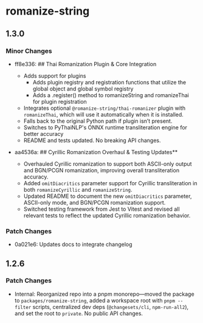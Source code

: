 # romanize-string

## 1.3.0

### Minor Changes

- ff8e336: ## Thai Romanization Plugin & Core Integration

  - Adds support for plugins
    - Adds plugin registry and registration functions that utilize the global object and global symbol registry
    - Adds a .register() method to romanizeString and romanizeThai for plugin registration
  - Integrates optional `@romanize-string/thai-romanizer` plugin with `romanizeThai`, which will use it automatically when it is installed.
  - Falls back to the original Python path if plugin isn’t present.
  - Switches to PyThaiNLP's ONNX runtime transliteration engine for better accuracy
  - README and tests updated. No breaking API changes.

- aa4536a: ## Cyrillic Romanization Overhaul & Testing Updates\*\*

  - Overhauled Cyrillic romanization to support both ASCII-only output and BGN/PCGN romanization, improving overall transliteration accuracy.
  - Added `omitDiacritics` parameter support for Cyrillic transliteration in both `romanizeCyrillic` and `romanizeString`.
  - Updated README to document the new `omitDiacritics` parameter, ASCII-only mode, and BGN/PCGN romanization support.
  - Switched testing framework from Jest to Vitest and revised all relevant tests to reflect the updated Cyrillic romanization behavior.

### Patch Changes

- 0a021e6: Updates docs to integrate changelog

## 1.2.6

### Patch Changes

- Internal: Reorganized repo into a pnpm monorepo—moved the package to `packages/romanize-string`, added a workspace root with `pnpm --filter` scripts, centralized dev deps (`@changesets/cli`, `npm-run-all2`), and set the root to `private`. No public API changes.
